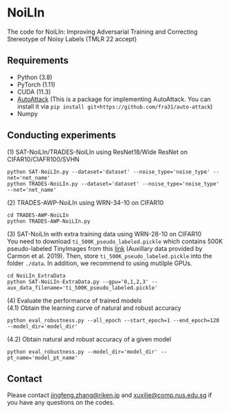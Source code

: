 # NoiLIn
The code for NoiLIn: Improving Adversarial Training and Correcting Stereotype of Noisy Labels (TMLR 22 accept)

## Requirements
+ Python (3.8)
+ PyTorch (1.11)
+ CUDA (11.3)
+ [AutoAttack](https://github.com/fra31/auto-attack) (This is a package for implementing AutoAttack. You can install it via ```pip install git+https://github.com/fra31/auto-attack```)
+ Numpy

## Conducting experiments
(1) SAT-NoiLIn/TRADES-NoiLIn using ResNet18/Wide ResNet on CIFAR10/CIAFR100/SVHN
```
python SAT-NoiLIn.py --dataset='dataset' --noise_type='noise_type' --net='net_name'
python TRADES-NoiLIn.py --dataset='dataset' --noise_type='noise_type' --net='net_name'
```

(2) TRADES-AWP-NoiLIn using WRN-34-10 on CIFAR10
```
cd TRADES-AWP-NoiLIn
python TRADES-AWP-NoiLIn.py
```

(3) SAT-NoiLIn with extra training data using WRN-28-10 on CIFAR10 <br/>
You need to download ```ti_500K_pseudo_labeled.pickle``` which contains 500K pseudo-labeled TinyImages from this [link](https://drive.google.com/file/d/1LTw3Sb5QoiCCN-6Y5PEKkq9C9W60w-Hi/view) (Auxillary data provided by Carmon et al. 2019). Then, store ```ti_500K_pseudo_labeled.pickle``` into the folder ```./data```. In addition, we recommend to using mutilple GPUs.

```
cd NoiLIn_ExtraData
python SAT-NoiLIn-ExtraData.py --gpu='0,1,2,3' --aux_data_filename='ti_500K_pseudo_labeled.pickle'
```

(4) Evaluate the performance of trained models <br/>
(4.1) Obtain the learning curve of natural and robust accuracy
``` 
python eval_robustness.py --all_epoch --start_epoch=1 --end_epoch=120 --model_dir='model_dir'
```
(4.2) Obtain natural and robust accuracy of a given model 
```
python eval_robustness.py --model_dir='model_dir' --pt_name='model_pt_name'
```
## Contact
Please contact jingfeng.zhang@riken.jp and xuxilie@comp.nus.edu.sg if you have any questions on the codes.

